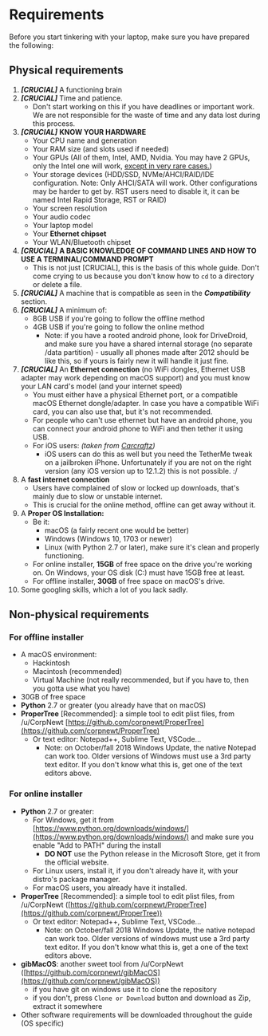 # Requirements

Before you start tinkering with your laptop, make sure you have prepared the following:

## Physical requirements

1. _**[CRUCIAL]**_ A functioning brain
2. _**[CRUCIAL]**_ Time and patience.
   * Don't start working on this if you have deadlines or important work. We are not responsible for the waste of time and any data lost during this process.
3. _**[CRUCIAL]**_ **KNOW YOUR HARDWARE**
   * Your CPU name and generation
   * Your RAM size (and slots used if needed)
   * Your GPUs (All of them, Intel, AMD, Nvidia. You may have 2 GPUs, only the Intel one will work, [except in very rare cases.](https://dortania.github.io/GPU-Buyers-Guide/misc/discrete-laptops.html))
   * Your storage devices (HDD/SSD, NVMe/AHCI/RAID/IDE configuration. Note: Only AHCI/SATA will work. Other configurations may be harder to get by. RST users need to disable it, it can be named Intel Rapid Storage, RST or RAID)
   * Your screen resolution
   * Your audio codec
   * Your laptop model
   * Your **Ethernet chipset**
   * Your WLAN/Bluetooth chipset
4. _**[CRUCIAL]**_ **A BASIC KNOWLEDGE OF COMMAND LINES AND HOW TO USE A TERMINAL/COMMAND PROMPT**
   * This is not just [CRUCIAL], this is the basis of this whole guide. Don't come crying to us because you don't know how to `cd` to a directory or delete a file.
5. _**[CRUCIAL]**_ A machine that is compatible as seen in the _**Compatibility**_ section.
6. _**[CRUCIAL]**_ A minimum of:
   * 8GB USB if you're going to follow the offline method
   * 4GB USB if you're going to follow the online method
     * Note: if you have a rooted android phone, look for DriveDroid, and make sure you have a shared internal storage (no separate /data partition) - usually all phones made after 2012 should be like this, so if yours is fairly new it will handle it just fine.
7. _**[CRUCIAL]**_ An **Ethernet connection** (no WiFi dongles, Ethernet USB adapter may work depending on macOS support) and you must know your LAN card's model (and your internet speed)
   * You must either have a physical Ethernet port, or a compatible macOS Ethernet dongle/adapter. In case you have a compatible WiFi card, you can also use that, but it's not recommended.
   * For people who can't use ethernet but have an android phone, you can connect your android phone to WiFi and then tether it using USB.
   * For iOS users: _(taken from_ [_Carcraftz_](https://github.com/Carcraftz)_)_
     * iOS users can do this as well but you need the TetherMe tweak on a jailbroken iPhone. Unfortunately if you are not on the right version (any iOS version up to 12.1.2) this is not possible. :/
8. A **fast internet connection**
   * Users have complained of slow or locked up downloads, that's mainly due to slow or unstable internet.
   * This is crucial for the online method, offline can get away without it.
9. A **Proper OS Installation:**
   * Be it:
     * macOS (a fairly recent one would be better)
     * Windows (Windows 10, 1703 or newer)
     * Linux (with Python 2.7 or later), make sure it's clean and properly functioning.
   * For online installer, **15GB** of free space on the drive you're working on. On Windows, your OS disk (C:) must have 15GB free at least.
   * For offline installer, **30GB** of free space on macOS's drive.
10. Some googling skills, which a lot of you lack sadly.

## Non-physical requirements

### For offline installer

* A macOS environment:
  * Hackintosh
  * Macintosh (recommended)
  * Virtual Machine (not really recommended, but if you have to, then you gotta use what you have)
* 30GB of free space
* **Python** 2.7 or greater (you already have that on macOS)
* **ProperTree** [Recommended]: a simple tool to edit plist files, from /u/CorpNewt [https://github.com/corpnewt/ProperTree](https://github.com/corpnewt/ProperTree)
  * Or text editor: Notepad++, Sublime Text, VSCode...
    * Note: on October/fall 2018 Windows Update, the native Notepad can work too. Older versions of Windows must use a 3rd party text editor. If you don't know what this is, get one of the text editors above.

### For online installer

* **Python** 2.7 or greater:
  * For Windows, get it from [https://www.python.org/downloads/windows/](https://www.python.org/downloads/windows/) and make sure you enable "Add to PATH" during the install
    * **DO NOT** use the Python release in the Microsoft Store, get it from the official website.
  * For Linux users, install it, if you don't already have it, with your distro's package manager.
  * For macOS users, you already have it installed.
* **ProperTree** [Recommended]: a simple tool to edit plist files, from /u/CorpNewt ([https://github.com/corpnewt/ProperTree](https://github.com/corpnewt/ProperTree))
  * Or text editor: Notepad++, Sublime Text, VSCode...
    * Note: on October/fall 2018 Windows Update, the native notepad can work too. Older versions of windows must use a 3rd party text editor. If you don't know what this is, get a one of the text editors above.
* **gibMacOS**: another sweet tool from /u/CorpNewt ([https://github.com/corpnewt/gibMacOS](https://github.com/corpnewt/gibMacOS))
  * if you have git on windows use it to clone the repository
  * if you don't, press `Clone or Download` button and download as Zip, extract it somewhere
* Other software requirements will be downloaded throughout the guide (OS specific)
